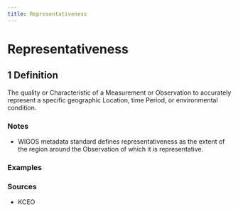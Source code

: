 ```yaml
---
title: Representativeness
---
```


# Representativeness

## 1 Definition

The quality or Characteristic of a Measurement or Observation to accurately represent a specific geographic Location, time Period, or environmental condition.

### Notes 
- WIGOS metadata standard defines representativeness as the extent of the region around the Observation of which it is representative.

### Examples 

### Sources
- KCEO
